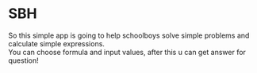 # SBH   
So this simple app is going to help schoolboys solve simple problems and calculate simple expressions.  
You can choose formula and input values, after this u can get answer for question!  